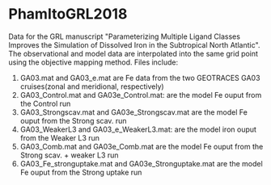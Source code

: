 # PhamItoGRL2018
Data for the GRL manuscript "Parameterizing Multiple Ligand Classes Improves the Simulation of Dissolved Iron in the Subtropical North Atlantic". The observational and model data are interpolated into the same grid point using the objective mapping method.  Files include:

1. GA03.mat and GA03_e.mat are Fe data from the two GEOTRACES GA03 cruises(zonal and meridional, respectively)
2. GA03_Control.mat and GA03e_Control.mat: are the model Fe ouput from the Control run
3. GA03_Strongscav.mat and GA03e_Strongscav.mat are the model Fe ouput from the Strong scav. run
4. GA03_WeakerL3 and GA03_e_WeakerL3.mat: are the model iron ouput from the Weaker L3 run
5. GA03_Comb.mat and GA03e_Comb.mat are the model Fe ouput from the Strong scav. + weaker L3 run 
6. GA03_Fe_stronguptake.mat and GA03e_Stronguptake.mat are the model Fe ouput from the Strong uptake run

